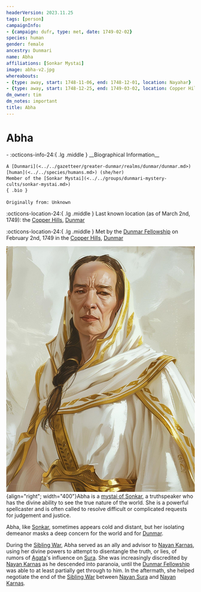 ```yaml
---
headerVersion: 2023.11.25
tags: [person]
campaignInfo:
- {campaign: dufr, type: met, date: 1749-02-02}
species: human
gender: female
ancestry: Dunmari
name: Abha
affiliations: [Sonkar Mystai]
image: abha-v2.jpg
whereabouts:
- {type: away, start: 1748-11-06, end: 1748-12-01, location: Nayahar}
- {type: away, start: 1748-12-25, end: 1749-03-02, location: Copper Hills}
dm_owner: tim
dm_notes: important
title: Abha
---
```

# Abha
<div class="grid cards ext-narrow-margin ext-one-column" markdown>
- :octicons-info-24:{ .lg .middle } __Biographical Information__

    A [Dunmari](<../../gazetteer/greater-dunmar/realms/dunmar/dunmar.md>) [human](<../../species/humans.md>) (she/her)  
    Member of the [Sonkar Mystai](<../../groups/dunmari-mystery-cults/sonkar-mystai.md>)  
    { .bio }

    Originally from: Unknown
</div>

:octicons-location-24:{ .lg .middle } Last known location (as of March 2nd, 1749): the [Copper Hills](<../../gazetteer/greater-dunmar/darba-highlands/copper-hills.md>), [Dunmar](<../../gazetteer/greater-dunmar/realms/dunmar/dunmar.md>)



:octicons-location-24:{ .lg .middle } Met by the [Dunmar Fellowship](<../pcs/dunmar-fellowship/dunmar-fellowship.md>) on February 2nd, 1749 in the [Copper Hills](<../../gazetteer/greater-dunmar/darba-highlands/copper-hills.md>), [Dunmar](<../../gazetteer/greater-dunmar/realms/dunmar/dunmar.md>)  


![Abha V2](../../assets/abha-v2.jpg){align="right"; width="400"}Abha is a [mystai of Sonkar](<../../groups/dunmari-mystery-cults/sonkar-mystai.md>), a truthspeaker who has the divine ability to see the true nature of the world. She is a powerful spellcaster and is often called to resolve difficult or complicated requests for judgement and justice. 

Abha, like [Sonkar](<../../gods-and-religions/gods/incorporeal-gods/dunmari-pantheon/sonkar.md>), sometimes appears cold and distant, but her isolating demeanor masks a deep concern for the world and for [Dunmar](<../../gazetteer/greater-dunmar/realms/dunmar/dunmar.md>). 


During the [Sibling War](<../../events/1700s/sibling-war.md>), Abha served as an ally and advisor to [Nayan Karnas](<./nayan-karnas.md>), using her divine powers to attempt to disentangle the truth, or lies, of rumors of [Agata](<../fey/agata.md>)'s influence on [Sura](<./sura.md>). She was increasingly discredited by [Nayan Karnas](<./nayan-karnas.md>) as he descended into paranoia, until the [Dunmar Fellowship](<../pcs/dunmar-fellowship/dunmar-fellowship.md>) was able to at least partially get through to him. In the aftermath, she helped negotiate the end of the [Sibling War](<../../events/1700s/sibling-war.md>) between [Nayan Sura](<./sura.md>) and [Nayan Karnas](<./nayan-karnas.md>). 
